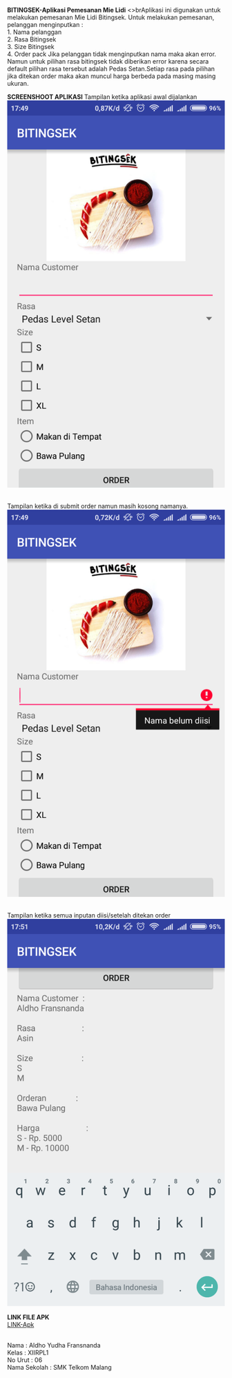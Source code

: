 <b>BITINGSEK-Aplikasi Pemesanan Mie Lidi</b>
<>brAplikasi ini digunakan untuk melakukan pemesanan Mie Lidi Bitingsek. Untuk melakukan pemesanan, pelanggan menginputkan :
<br>1. Nama pelanggan
<br>2. Rasa Bitingsek
<br>3. Size Bitingsek
<br>4. Order pack
Jika pelanggan tidak menginputkan nama maka akan error. Namun untuk pilihan rasa bitingsek tidak diberikan error karena secara default pilihan rasa tersebut adalah Pedas Setan.Setiap rasa pada pilihan jika ditekan order maka akan muncul harga berbeda pada masing masing ukuran.

<b>SCREENSHOOT APLIKASI</b>
Tampilan ketika aplikasi awal dijalankan
<br>![Gambar](https://raw.githubusercontent.com/Aldhofransnanda/bitingsek/master/Screenshot_2016-09-23-17-49-30_id.sch.smktelkom_mlg.tugas01.xiirpl1006.bitingsek.png)

<br>Tampilan ketika di submit order namun masih kosong namanya.
<br>![Gambar](https://raw.githubusercontent.com/Aldhofransnanda/bitingsek/master/Screenshot_2016-09-23-17-49-46_id.sch.smktelkom_mlg.tugas01.xiirpl1006.bitingsek.png)

<br>Tampilan ketika semua inputan diisi/setelah ditekan order
<br>![Gambar](https://raw.githubusercontent.com/Aldhofransnanda/bitingsek/master/Screenshot_2016-09-23-17-51-28_id.sch.smktelkom_mlg.tugas01.xiirpl1006.bitingsek.png)


<b>LINK FILE APK</b>
<br>[LINK-Apk](https://drive.google.com/file/d/0ByVxKOuwGtUgQ1Vjc1hfX3AzOUU/view?usp=sharing)

<br>Nama          : Aldho Yudha Fransnanda
<br>Kelas         : XIIRPL1
<br>No Urut       : 06
<br>Nama Sekolah  : SMK Telkom Malang
